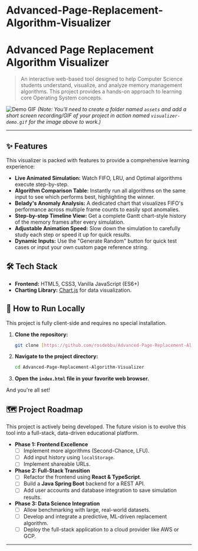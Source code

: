 # Advanced-Page-Replacement-Algorithm-Visualizer
# Advanced Page Replacement Algorithm Visualizer

> An interactive web-based tool designed to help Computer Science students understand, visualize, and analyze memory management algorithms. This project provides a hands-on approach to learning core Operating System concepts.

![Demo GIF](assets/visualizer-demo.gif)
*(Note: You'll need to create a folder named `assets` and add a short screen recording/GIF of your project in action named `visualizer-demo.gif` for the image above to work.)*

---

## ✨ Features

This visualizer is packed with features to provide a comprehensive learning experience:

- **Live Animated Simulation:** Watch FIFO, LRU, and Optimal algorithms execute step-by-step.
- **Algorithm Comparison Table:** Instantly run all algorithms on the same input to see which performs best, highlighting the winner.
- **Belady's Anomaly Analysis:** A dedicated chart that visualizes FIFO's performance across multiple frame counts to easily spot anomalies.
- **Step-by-step Timeline View:** Get a complete Gantt chart-style history of the memory frames after every simulation.
- **Adjustable Animation Speed:** Slow down the simulation to carefully study each step or speed it up for quick results.
- **Dynamic Inputs:** Use the "Generate Random" button for quick test cases or input your own custom page reference string.

## 🛠️ Tech Stack

- **Frontend:** HTML5, CSS3, Vanilla JavaScript (ES6+)
- **Charting Library:** [Chart.js](https://www.chartjs.org/) for data visualization.

## 🚀 How to Run Locally

This project is fully client-side and requires no special installation.

1.  **Clone the repository:**
    ```bash
    git clone [https://github.com/rosdebbu/Advanced-Page-Replacement-Algorithm-Visualizer.git](https://github.com/rosdebbu/Advanced-Page-Replacement-Algorithm-Visualizer.git)
    ```
2.  **Navigate to the project directory:**
    ```bash
    cd Advanced-Page-Replacement-Algorithm-Visualizer
    ```
3.  **Open the `index.html` file in your favorite web browser.**

And you're all set!

## 🗺️ Project Roadmap

This project is actively being developed. The future vision is to evolve this tool into a full-stack, data-driven educational platform.

-   **Phase 1: Frontend Excellence**
    - [ ] Implement more algorithms (Second-Chance, LFU).
    - [ ] Add input history using `localStorage`.
    - [ ] Implement shareable URLs.

-   **Phase 2: Full-Stack Transition**
    - [ ] Refactor the frontend using **React & TypeScript**.
    - [ ] Build a **Java Spring Boot** backend for a REST API.
    - [ ] Add user accounts and database integration to save simulation results.

-   **Phase 3: Data Science Integration**
    - [ ] Allow benchmarking with large, real-world datasets.
    - [ ] Develop and integrate a predictive, ML-driven replacement algorithm.
    - [ ] Deploy the full-stack application to a cloud provider like AWS or GCP.

---
